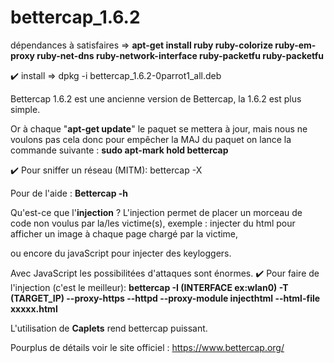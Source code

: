 # bettercap_1.6.2
dépendances à satisfaires => <b> apt-get install ruby ruby-colorize ruby-em-proxy ruby-net-dns ruby-network-interface ruby-packetfu ruby-packetfu </b> </p>

:heavy_check_mark: install => dpkg -i bettercap_1.6.2-0parrot1_all.deb </p>
Bettercap 1.6.2 est une ancienne version de Bettercap, la 1.6.2 est plus simple. </p> Or à chaque "<b>apt-get update</b>" le paquet se mettera à jour, mais nous ne voulons pas cela donc pour empêcher la MAJ du paquet on lance la commande suivante : <b>sudo apt-mark hold bettercap</b> </p>
:heavy_check_mark: Pour sniffer un réseau (MITM): bettercap -X </p>
Pour de l'aide : <b>Bettercap -h </b></p>

Qu'est-ce que l'<b>injection</b> ? 
L'injection permet de placer un morceau de code non voulus par la/les victime(s), exemple : injecter du html pour afficher un image à chaque page chargé par la victime,</p> ou encore du javaScript pour injecter des keyloggers. </p>Avec JavaScript les possibilitées d'attaques sont énormes. 
:heavy_check_mark: Pour faire de l'injection (c'est le meilleur): <b>bettercap -I (INTERFACE ex:wlan0) -T (TARGET_IP) --proxy-https --httpd --proxy-module injecthtml --html-file xxxxx.html</b>  </p>

L'utilisation de <b>Caplets</b> rend bettercap puissant. </p>


Pourplus de détails voir le site officiel : https://www.bettercap.org/  </p>
